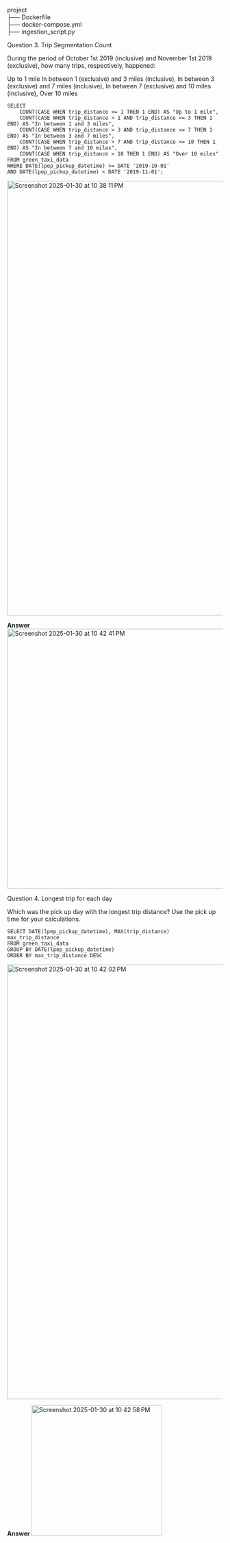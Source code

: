 project <br/>
├── Dockerfile<br/>
├── docker-compose.yml<br/>
├── ingestion_script.py<br/>

Question 3. Trip Segmentation Count

During the period of October 1st 2019 (inclusive) and November 1st 2019 (exclusive), how many trips, respectively, happened:

Up to 1 mile
In between 1 (exclusive) and 3 miles (inclusive),
In between 3 (exclusive) and 7 miles (inclusive),
In between 7 (exclusive) and 10 miles (inclusive),
Over 10 miles
```
SELECT 
	COUNT(CASE WHEN trip_distance <= 1 THEN 1 END) AS "Up to 1 mile",
	COUNT(CASE WHEN trip_distance > 1 AND trip_distance <= 3 THEN 1 END) AS "In between 1 and 3 miles",
	COUNT(CASE WHEN trip_distance > 3 AND trip_distance <= 7 THEN 1 END) AS "In between 3 and 7 miles",
	COUNT(CASE WHEN trip_distance > 7 AND trip_distance <= 10 THEN 1 END) AS "In between 7 and 10 miles",
	COUNT(CASE WHEN trip_distance > 10 THEN 1 END) AS "Over 10 miles"
FROM green_taxi_data
WHERE DATE(lpep_pickup_datetime) >= DATE '2019-10-01'
AND DATE(lpep_pickup_datetime) < DATE '2019-11-01';
```
<img width="1015" alt="Screenshot 2025-01-30 at 10 38 11 PM" src="https://github.com/user-attachments/assets/aa00e9f3-00ec-478b-9368-b44ce431cbab" />

**Answer**
<img width="607" alt="Screenshot 2025-01-30 at 10 42 41 PM" src="https://github.com/user-attachments/assets/a7321837-5b4e-4d6c-a7a0-3bd400bca086" />


Question 4. Longest trip for each day

Which was the pick up day with the longest trip distance? Use the pick up time for your calculations.
```
SELECT DATE(lpep_pickup_datetime), MAX(trip_distance) max_trip_distance
FROM green_taxi_data
GROUP BY DATE(lpep_pickup_datetime)
ORDER BY max_trip_distance DESC

```
<img width="1015" alt="Screenshot 2025-01-30 at 10 42 02 PM" src="https://github.com/user-attachments/assets/ad44e6ac-a7b3-4c01-bd49-52937350ec8d" />

**Answer**
<img width="305" alt="Screenshot 2025-01-30 at 10 42 58 PM" src="https://github.com/user-attachments/assets/ba0f8517-c613-43c1-a240-b9b7f46eb398" />





